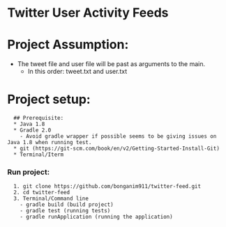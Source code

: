 # Twitter User Activity Feeds

# Project Assumption:
  * The tweet file and user file will be past as arguments to the main.
    - In this order: tweet.txt and user.txt

# Project setup:

      ## Prerequisite:
      * Java 1.8
      * Gradle 2.0 
        - Avoid gradle wrapper if possible seems to be giving issues on Java 1.8 when running test.
      * git (https://git-scm.com/book/en/v2/Getting-Started-Install-Git)
      * Terminal/Iterm


### Run project:

      1. git clone https://github.com/bonganim911/twitter-feed.git
      2. cd twitter-feed
      3. Terminal/Command line
        - gradle build (build project)
        - gradle test (running tests)
        - gradle runApplication (running the application)
      
